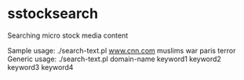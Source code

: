 # sstocksearch
Searching micro stock media content

Sample usage: ./search-text.pl www.cnn.com muslims war paris terror
Generic usage: ./search-text.pl domain-name keyword1 keyword2 keyword3 keyword4
